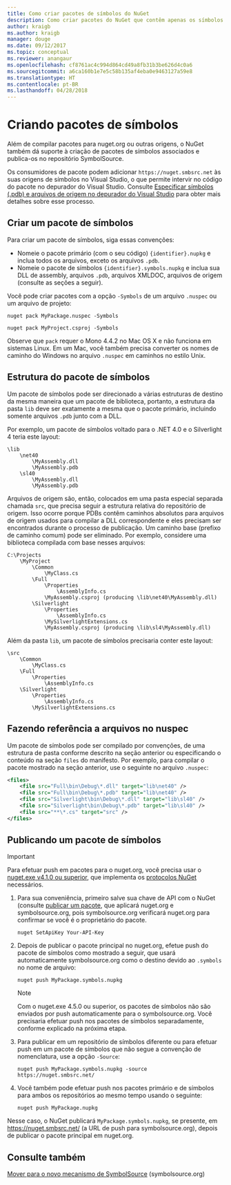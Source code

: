 ```yaml
---
title: Como criar pacotes de símbolos do NuGet
description: Como criar pacotes do NuGet que contêm apenas os símbolos compatíveis com a depuração de outros pacotes do NuGet no Visual Studio.
author: kraigb
ms.author: kraigb
manager: douge
ms.date: 09/12/2017
ms.topic: conceptual
ms.reviewer: anangaur
ms.openlocfilehash: cf8761ac4c994d864cd49a8fb31b3be626d4c0a6
ms.sourcegitcommit: a6ca160b1e7e5c58b135af4eba0e9463127a59e8
ms.translationtype: HT
ms.contentlocale: pt-BR
ms.lasthandoff: 04/28/2018
---
```

# <a name="creating-symbol-packages"></a>Criando pacotes de símbolos

Além de compilar pacotes para nuget.org ou outras origens, o NuGet também dá suporte à criação de pacotes de símbolos associados e publica-os no repositório SymbolSource.

Os consumidores de pacote podem adicionar `https://nuget.smbsrc.net` às suas origens de símbolos no Visual Studio, o que permite intervir no código do pacote no depurador do Visual Studio. Consulte [Especificar símbolos (.pdb) e arquivos de origem no depurador do Visual Studio](/visualstudio/debugger/specify-symbol-dot-pdb-and-source-files-in-the-visual-studio-debugger) para obter mais detalhes sobre esse processo.

## <a name="creating-a-symbol-package"></a>Criar um pacote de símbolos

Para criar um pacote de símbolos, siga essas convenções:

- Nomeie o pacote primário (com o seu código) `{identifier}.nupkg` e inclua todos os arquivos, exceto os arquivos `.pdb`.
- Nomeie o pacote de símbolos `{identifier}.symbols.nupkg` e inclua sua DLL de assembly, arquivos `.pdb`, arquivos XMLDOC, arquivos de origem (consulte as seções a seguir).

Você pode criar pacotes com a opção `-Symbols` de um arquivo `.nuspec` ou um arquivo de projeto:

```cli
nuget pack MyPackage.nuspec -Symbols

nuget pack MyProject.csproj -Symbols
```

Observe que `pack` requer o Mono 4.4.2 no Mac OS X e não funciona em sistemas Linux. Em um Mac, você também precisa converter os nomes de caminho do Windows no arquivo `.nuspec` em caminhos no estilo Unix.

## <a name="symbol-package-structure"></a>Estrutura do pacote de símbolos

Um pacote de símbolos pode ser direcionado a várias estruturas de destino da mesma maneira que um pacote de biblioteca, portanto, a estrutura da pasta `lib` deve ser exatamente a mesma que o pacote primário, incluindo somente arquivos `.pdb` junto com a DLL.

Por exemplo, um pacote de símbolos voltado para o .NET 4.0 e o Silverlight 4 teria este layout:

    \lib
        \net40
            \MyAssembly.dll
            \MyAssembly.pdb
        \sl40
            \MyAssembly.dll
            \MyAssembly.pdb

Arquivos de origem são, então, colocados em uma pasta especial separada chamada `src`, que precisa seguir a estrutura relativa do repositório de origem. Isso ocorre porque PDBs contêm caminhos absolutos para arquivos de origem usados para compilar a DLL correspondente e eles precisam ser encontrados durante o processo de publicação. Um caminho base (prefixo de caminho comum) pode ser eliminado. Por exemplo, considere uma biblioteca compilada com base nesses arquivos:

    C:\Projects
        \MyProject
            \Common
                \MyClass.cs
            \Full
                \Properties
                    \AssemblyInfo.cs
                \MyAssembly.csproj (producing \lib\net40\MyAssembly.dll)
            \Silverlight
                \Properties
                    \AssemblyInfo.cs
                \MySilverlightExtensions.cs
                \MyAssembly.csproj (producing \lib\sl4\MyAssembly.dll)

Além da pasta `lib`, um pacote de símbolos precisaria conter este layout:

    \src
        \Common
            \MyClass.cs
        \Full
            \Properties
                \AssemblyInfo.cs
        \Silverlight
            \Properties
                \AssemblyInfo.cs
            \MySilverlightExtensions.cs

## <a name="referring-to-files-in-the-nuspec"></a>Fazendo referência a arquivos no nuspec

Um pacote de símbolos pode ser compilado por convenções, de uma estrutura de pasta conforme descrito na seção anterior ou especificando o conteúdo na seção `files` do manifesto. Por exemplo, para compilar o pacote mostrado na seção anterior, use o seguinte no arquivo `.nuspec`:

```xml
<files>
    <file src="Full\bin\Debug\*.dll" target="lib\net40" />
    <file src="Full\bin\Debug\*.pdb" target="lib\net40" />
    <file src="Silverlight\bin\Debug\*.dll" target="lib\sl40" />
    <file src="Silverlight\bin\Debug\*.pdb" target="lib\sl40" />
    <file src="**\*.cs" target="src" />
</files>
```

## <a name="publishing-a-symbol-package"></a>Publicando um pacote de símbolos

> [!Important]
> Para efetuar push em pacotes para o nuget.org, você precisa usar o [nuget.exe v4.1.0 ou superior](https://www.nuget.org/downloads), que implementa os [protocolos NuGet](../api/nuget-protocols.md) necessários.

1. Para sua conveniência, primeiro salve sua chave de API com o NuGet (consulte [publicar um pacote](../create-packages/publish-a-package.md), que aplicará nuget.org e symbolsource.org, pois symbolsource.org verificará nuget.org para confirmar se você é o proprietário do pacote.

    ```cli
    nuget SetApiKey Your-API-Key
    ```

2. Depois de publicar o pacote principal no nuget.org, efetue push do pacote de símbolos como mostrado a seguir, que usará automaticamente symbolsource.org como o destino devido ao `.symbols` no nome de arquivo:

    ```cli
    nuget push MyPackage.symbols.nupkg
    ```

   > [!Note]
   > Com o nuget.exe 4.5.0 ou superior, os pacotes de símbolos não são enviados por push automaticamente para o symbolsource.org. Você precisaria efetuar push nos pacotes de símbolos separadamente, conforme explicado na próxima etapa.

3. Para publicar em um repositório de símbolos diferente ou para efetuar push em um pacote de símbolos que não segue a convenção de nomenclatura, use a opção `-Source`:

    ```cli
    nuget push MyPackage.symbols.nupkg -source https://nuget.smbsrc.net/
    ```

4. Você também pode efetuar push nos pacotes primário e de símbolos para ambos os repositórios ao mesmo tempo usando o seguinte:

    ```cli
    nuget push MyPackage.nupkg
    ```

Nesse caso, o NuGet publicará `MyPackage.symbols.nupkg`, se presente, em https://nuget.smbsrc.net/ (a URL de push para symbolsource.org), depois de publicar o pacote principal em nuget.org.

## <a name="see-also"></a>Consulte também

[Mover para o novo mecanismo de SymbolSource](https://tripleemcoder.com/2015/10/04/moving-to-the-new-symbolsource-engine/) (symbolsource.org)
